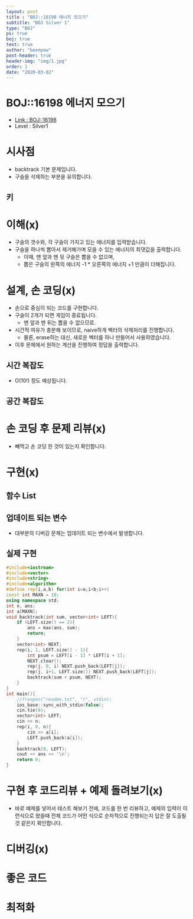 ```yaml
---
layout: post
title : "BOJ::16198 에너지 모으기"
subtitle: "BOJ Silver 1"
type: "BOJ"
ps: true
boj: true
text: true
author: "beenpow"
post-header: true
header-img: "img/1.jpg"
order: 1
date: "2020-03-02"
---
```



# BOJ::16198 에너지 모으기
- [Link : BOJ::16198](https://www.acmicpc.net/problem/16198)
- Level : Silver1

# 시사점
- backtrack 기본 문제입니다.
- 구슬을 삭제하는 부분을 유의합니다.

## 키

# 이해(x)
- 구슬의 갯수와, 각 구슬이 가지고 있는 에너지를 입력받습니다.
- 구슬을 하나씩 뽑아서 제거해가며 모을 수 있는 에너지의 최댓값을 출력합니다.
  - 이때, 맨 앞과 맨 뒷 구슬은 뽑을 수 없으며,
  - 뽑은 구슬의 왼쪽의 에너지 -1 * 오른쪽의 에너지 +1 만큼이 더해집니다.

# 설계, 손 코딩(x)
- 손으로 중심이 되는 코드를 구현합니다.
- 구슬이 2개가 되면 게임이 종료됩니다.
  - 맨 앞과 맨 뒤는 뽑을 수 없으므로.
- 시간적 여유가 충분해 보이므로, naive하게 벡터의 삭제처리를 진행합니다.
  - 물론, erase하는 대신, 새로운 벡터를 하나 만들어서 사용하였습니다.
- 이후 문제에서 원하는 계산을 진행하여 정답을 출력합니다.

## 시간 복잡도
- O(10!) 정도 예상됩니다.

## 공간 복잡도

# 손 코딩 후 문제 리뷰(x)
- 빼먹고 손 코딩 한 것이 있는지 확인합니다.

# 구현(x)

## 함수 List 

## 업데이트 되는 변수
- 대부분의 디버깅 문제는 업데이트 되는 변수에서 발생합니다.

## 실제 구현 

```cpp
#include<iostream>
#include<vector>
#include<string>
#include<algorithm>
#define rep(i,a,b) for(int i=a;i<b;i++)
const int MAXN = 10;
using namespace std;
int n, ans;
int a[MAXN];
void backtrack(int sum, vector<int> LEFT){
    if (LEFT.size() == 2){
        ans = max(ans, sum);
        return;
    }
    vector<int> NEXT;
    rep(i, 1, LEFT.size() - 1){
        int psum = LEFT[i - 1] * LEFT[i + 1];
        NEXT.clear();
        rep(j, 0, i) NEXT.push_back(LEFT[j]);
		rep(j, i+1, LEFT.size()) NEXT.push_back(LEFT[j]);
        backtrack(sum + psum, NEXT);
    }
}
int main(){
    //freopen("readme.txt", "r", stdin);
    ios_base::sync_with_stdio(false);
    cin.tie(0);
    vector<int> LEFT;
    cin >> n;
    rep(i, 0, n){
        cin >> a[i];
        LEFT.push_back(a[i]);
    }
    backtrack(0, LEFT);
    cout << ans << '\n';
    return 0;
}
```

# 구현 후 코드리뷰 + 예제 돌려보기(x)
- 바로 예제를 넣어서 테스트 해보기 전에, 코드를 한 번 리뷰하고, 예제의 입력이 이런식으로 왔을때
  전체 코드가 어떤 식으로 순차적으로 진행되는지 답은 잘 도출될 것 같은지 확인합니다.

# 디버깅(x)

# 좋은 코드

# 최적화

